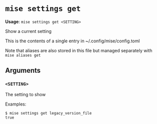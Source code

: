 # `mise settings get`

**Usage**: `mise settings get <SETTING>`

Show a current setting

This is the contents of a single entry in ~/.config/mise/config.toml

Note that aliases are also stored in this file
but managed separately with `mise aliases get`

## Arguments

### `<SETTING>`

The setting to show

Examples:

    $ mise settings get legacy_version_file
    true
